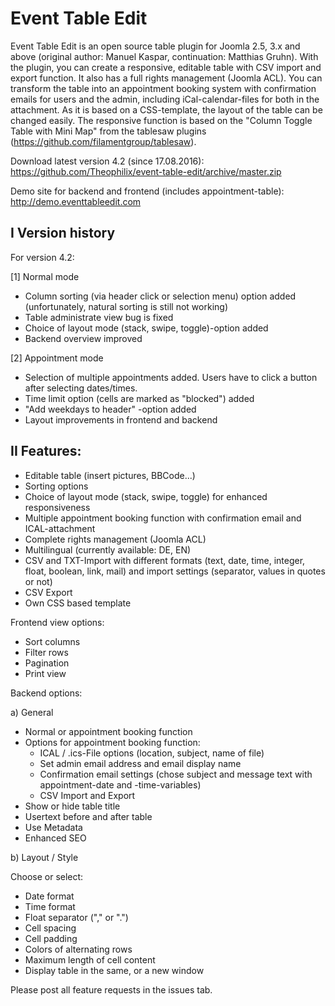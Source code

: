 # Event Table Edit
Event Table Edit is an open source table plugin for Joomla 2.5, 3.x and above (original author: Manuel Kaspar, continuation: Matthias Gruhn). With the plugin, you can create a responsive, editable table with CSV import and export function. It also has a full rights management (Joomla ACL). 
You can  transform the table into an appointment booking system with confirmation emails for users and the admin, including iCal-calendar-files for both in the attachment. As it is based on a CSS-template, the layout of the table can be changed easily. The responsive function is based on the "Column Toggle Table with Mini Map" from the tablesaw plugins (https://github.com/filamentgroup/tablesaw).

Download latest version 4.2 (since 17.08.2016): https://github.com/Theophilix/event-table-edit/archive/master.zip

Demo site for backend and frontend (includes appointment-table): http://demo.eventtableedit.com 

## I Version history

For version 4.2:

[1] Normal mode
- Column sorting (via header click or selection menu) option added (unfortunately, natural sorting is still not working)
- Table administrate view bug is fixed
- Choice of layout mode (stack, swipe, toggle)-option added
- Backend overview improved

[2] Appointment mode
- Selection of multiple appointments added. Users have to click a button after selecting dates/times.
- Time limit option (cells are marked as "blocked") added
- "Add weekdays to header" -option added
- Layout improvements in frontend and backend

## II Features:

- Editable table (insert pictures, BBCode...)
- Sorting options
- Choice of layout mode (stack, swipe, toggle) for enhanced responsiveness
- Multiple appointment booking function with confirmation email and ICAL-attachment
- Complete rights management (Joomla ACL)
- Multilingual (currently available: DE, EN)
- CSV and TXT-Import with different formats (text, date, time, integer, float, boolean, link, mail) 
  and import settings (separator, values in quotes or not)
- CSV Export
- Own CSS based template

Frontend view options:
- Sort columns
- Filter rows
- Pagination
- Print view

Backend options:

a) General
- Normal or appointment booking function
- Options for appointment booking function:
  + ICAL / .ics-File options (location, subject, name of file)
  + Set admin email address and email display name
  + Confirmation email settings (chose subject and message text with appointment-date and -time-variables)
  + CSV Import and Export
- Show or hide table title
- Usertext before and after table
- Use Metadata
- Enhanced SEO

b) Layout / Style

Choose or select:
- Date format
- Time format
- Float separator ("," or ".")
- Cell spacing
- Cell padding
- Colors of alternating rows
- Maximum length of cell content
- Display table in the same, or a new window

Please post all feature requests in the issues tab.

